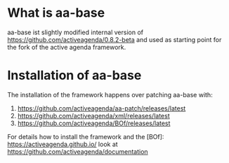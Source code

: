 #  What is aa-base

aa-base ist slightly modified internal version of https://github.com/activeagenda/0.8.2-beta and used as  starting point for the fork of the active agenda framework. 



# Installation of aa-base

The installation of the framework happens over patching aa-base with:
1. https://github.com/activeagenda/aa-patch/releases/latest
1. https://github.com/activeagenda/xml/releases/latest 
1. https://github.com/activeagenda/BOf/releases/latest 

For details how to install the framework and the  [BOf]: https://activeagenda.github.io/ look at https://github.com/activeagenda/documentation

